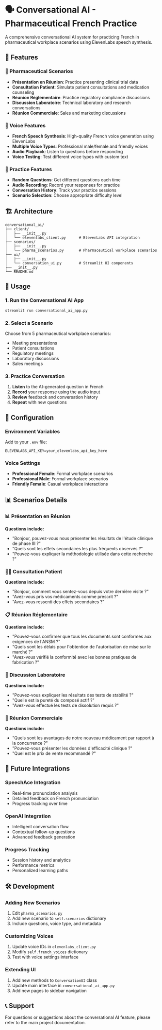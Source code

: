 # 🗣️ Conversational AI - Pharmaceutical French Practice

A comprehensive conversational AI system for practicing French in pharmaceutical workplace scenarios using ElevenLabs speech synthesis.

## 🎯 Features

### 🏥 Pharmaceutical Scenarios
- **Présentation en Réunion**: Practice presenting clinical trial data
- **Consultation Patient**: Simulate patient consultations and medication counseling
- **Réunion Réglementaire**: Practice regulatory compliance discussions
- **Discussion Laboratoire**: Technical laboratory and research conversations
- **Réunion Commerciale**: Sales and marketing discussions

### 🎤 Voice Features
- **French Speech Synthesis**: High-quality French voice generation using ElevenLabs
- **Multiple Voice Types**: Professional male/female and friendly voices
- **Audio Playback**: Listen to questions before responding
- **Voice Testing**: Test different voice types with custom text

### 🎯 Practice Features
- **Random Questions**: Get different questions each time
- **Audio Recording**: Record your responses for practice
- **Conversation History**: Track your practice sessions
- **Scenario Selection**: Choose appropriate difficulty level

## 🏗️ Architecture

```
conversational_ai/
├── client/
│   ├── __init__.py
│   └── elevenlabs_client.py      # ElevenLabs API integration
├── scenarios/
│   ├── __init__.py
│   └── pharma_scenarios.py       # Pharmaceutical workplace scenarios
├── ui/
│   ├── __init__.py
│   └── conversation_ui.py        # Streamlit UI components
├── __init__.py
└── README.md
```

## 🚀 Usage

### 1. Run the Conversational AI App
```bash
streamlit run conversational_ai_app.py
```

### 2. Select a Scenario
Choose from 5 pharmaceutical workplace scenarios:
- Meeting presentations
- Patient consultations
- Regulatory meetings
- Laboratory discussions
- Sales meetings

### 3. Practice Conversation
1. **Listen** to the AI-generated question in French
2. **Record** your response using the audio input
3. **Review** feedback and conversation history
4. **Repeat** with new questions

## 🔧 Configuration

### Environment Variables
Add to your `.env` file:
```env
ELEVENLABS_API_KEY=your_elevenlabs_api_key_here
```

### Voice Settings
- **Professional Female**: Formal workplace scenarios
- **Professional Male**: Formal workplace scenarios
- **Friendly Female**: Casual workplace interactions

## 📊 Scenarios Details

### 📊 Présentation en Réunion
**Questions include:**
- "Bonjour, pouvez-vous nous présenter les résultats de l'étude clinique de phase III ?"
- "Quels sont les effets secondaires les plus fréquents observés ?"
- "Pouvez-vous expliquer la méthodologie utilisée dans cette recherche ?"

### 👩‍⚕️ Consultation Patient
**Questions include:**
- "Bonjour, comment vous sentez-vous depuis votre dernière visite ?"
- "Avez-vous pris vos médicaments comme prescrit ?"
- "Avez-vous ressenti des effets secondaires ?"

### 📋 Réunion Réglementaire
**Questions include:**
- "Pouvez-vous confirmer que tous les documents sont conformes aux exigences de l'ANSM ?"
- "Quels sont les délais pour l'obtention de l'autorisation de mise sur le marché ?"
- "Avez-vous vérifié la conformité avec les bonnes pratiques de fabrication ?"

### 🧪 Discussion Laboratoire
**Questions include:**
- "Pouvez-vous expliquer les résultats des tests de stabilité ?"
- "Quelle est la pureté du composé actif ?"
- "Avez-vous effectué les tests de dissolution requis ?"

### 💼 Réunion Commerciale
**Questions include:**
- "Quels sont les avantages de notre nouveau médicament par rapport à la concurrence ?"
- "Pouvez-vous présenter les données d'efficacité clinique ?"
- "Quel est le prix de vente recommandé ?"

## 🔮 Future Integrations

### SpeechAce Integration
- Real-time pronunciation analysis
- Detailed feedback on French pronunciation
- Progress tracking over time

### OpenAI Integration
- Intelligent conversation flow
- Contextual follow-up questions
- Advanced feedback generation

### Progress Tracking
- Session history and analytics
- Performance metrics
- Personalized learning paths

## 🛠️ Development

### Adding New Scenarios
1. Edit `pharma_scenarios.py`
2. Add new scenario to `self.scenarios` dictionary
3. Include questions, voice type, and metadata

### Customizing Voices
1. Update voice IDs in `elevenlabs_client.py`
2. Modify `self.french_voices` dictionary
3. Test with voice settings interface

### Extending UI
1. Add new methods to `ConversationUI` class
2. Update main interface in `conversational_ai_app.py`
3. Add new pages to sidebar navigation

## 📞 Support

For questions or suggestions about the conversational AI feature, please refer to the main project documentation.
